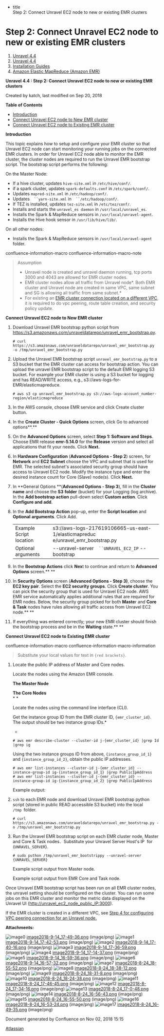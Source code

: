   - title  
    Step 2: Connect Unravel EC2 node to new or existing EMR clusters

# Step 2: Connect Unravel EC2 node to new or existing EMR clusters

<div id="page" class="container">

<div id="main" class="container aui-page-panel">

<div id="main-header" class="container">

<div id="breadcrumb-section" class="container">

1.  [Unravel 4.4](index.html)
2.  [Unravel 4.4](Unravel-4.4_541197025.html)
3.  [Installation Guides](Installation-Guides_541393730.html)
4.  [Amazon Elastic MapReduce (Amazon EMR)](591528087.html)

</div>

**Unravel 4.4 : Step 2: Connect Unravel EC2 node to new or existing EMR
clusters**

</div>

<div id="content" class="container view">

<div class="container page-metadata">

Created by katch, last modified on Sep 20, 2018

</div>

<div id="main-content" class="container wiki-content group">

<div class="container panel">

<div class="container panelHeader">

**Table of
    Contents**

</div>

<div class="container panelContent">

<div class="container toc-macro rbtoc1541196940639">

  - [Introduction](#Step2:ConnectUnravelEC2nodetoneworexistingEMRclusters-Introduction)
  - [Connect Unravel EC2 node to New EMR
    cluster](#Step2:ConnectUnravelEC2nodetoneworexistingEMRclusters-ConnectUnravelEC2nodetoNewEMRcluster)
  - [Connect Unravel EC2 node to Existing EMR
    cluster](#Step2:ConnectUnravelEC2nodetoneworexistingEMRclusters-ConnectUnravelEC2nodetoExistingEMRcluster)

</div>

</div>

</div>

**Introduction**

This topic explains how to setup and configure your EMR cluster so that
Unravel EC2 node can start monitoring your running jobs on the connected
EMR clusters. In order for Unravel EC2 node able to monitor the EMR
cluster, the cluster nodes are required to run the Unravel EMR bootstrap
script. The bootstrap script performs the following:

On the Master Node:

  - If a hive cluster, updates `hive-site.xml` in `/etc/hive/conf/`.
  - if a spark cluster, updates `spark-defaults.conf`
    in `/etc/spark/conf/`.
  - Updates `mapred-site.xml` in `/etc/hadoop/conf/`.
  - Updates`  ``yarn-site.xml` in`  ``/etc/hadoop/conf/`.
  - If TEZ is installed, updates `tez-site.xml` in `/etc/tez/conf/`.
  - Installs and starts the `unravel_es daemon`
    in `/usr/local/unravel_es`.
  - Installs the Spark & MapReduce sensors
    in `/usr/local/unravel-agent`.
  - Installs the Hive hook sensor in `/usr/lib/hive/lib/`.

On all other nodes:

  - Installs the Spark & MapReduce sensors in `/usr/local/unravel-agent`
    folder.

<div class="container">

</div>

confluence-information-macro confluence-information-macro-note

> Assumption
> 
> <div class="container confluence-information-macro-body">
> 
>   - Unravel node is created and unravel daemon running, tcp ports 3000
>     and 4043 are allowed for EMR cluster nodes.
>   - EMR cluster nodes allow all traffic from Unravel node*. Both EMR
>     cluster and Unravel node are created in same VPC, same subnet and
>     SG is allowing all traffic from same subnet.*
>   - For existing an [EMR cluster connection located on a different
>     VPC](591364250.html), it is required to do vpc peering, route
>     table creation, and security policy update.
> 
> </div>

**Connect Unravel EC2 node to New EMR cluster**

1.  Download Unravel EMR bootstrap python script from
    <https://s3.amazonaws.com/unraveldatarepo/unravel_emr_bootstrap.py>.
    
    <div class="container code panel pdl">
    
    <div class="container codeContent panelContent pdl">
    
    ``` sourceCode syntaxhighlighter-pre
    # curl  https://s3.amazonaws.com/unraveldatarepo/unravel_emr_bootstrap.py  -o /tmp/unravel_emr_bootstrap.py
    ```
    
    </div>
    
    </div>

2.  Upload the Unravel EMR bootstrap script `unravel_emr_bootstrap.py`
    to a S3 bucket that the EMR cluster can access for bootstrap action.
    You can upload the unravel EMR bootstrap script to the default EMR
    logging S3 bucket. For example your EMR cluster is using a S3 bucket
    for logging and has READ/WRITE access, e.g.,
    s3://aws-logs-for-EMR/elasticmapreduce. 
    
    <div class="container code panel pdl">
    
    <div class="container codeContent panelContent pdl">
    
    ``` sourceCode syntaxhighlighter-pre
    # aws s3 cp unravel_emr_bootstrap.py s3://aws-logs-account_number-region/elasticmapreduce
    ```
    
    </div>
    
    </div>

3.  In the AWS console, choose EMR service and click Create cluster
    button.

4.  In the **Create Cluster - Quick Options** screen, click Go to
    advanced options**.**

5.  On the **Advanced Options** screen, select **Step 1: Software and
    Steps**.  Choose EMR release **emr-5.14.0** for the **Release**
    version and select all applications that fit your needs. Click
    **Next.**

6.  In **Hardware Configuration** (**Advanced Options - Step 2**)
    screen, for **Network** and **EC2 Subnet** choose the VPC and subnet
    that is used for EMR. The selected subnet's associated security
    group should have access to Unravel EC2 node. Modify the instance
    type and enter the desired instance count for Core (Slave) node(s).
    Click **Next.**

7.  In **General Options **(**Advanced Options - Step 3**), fill in the
    **Cluster name** and choose the **S3** **folder** (bucket) for your
    Logging (log archive). In the **Add bootstrap action** pull-down
    select **Custom action**. Click **Configure and add**.

8.  In the **Add Bootstrap Action** pop-up, enter the **Script
    location** and **Optional** **arguments**. Click
    Add.
    
    <div class="container">
    
    <div class="container table-wrap">
    
    |                         |                                                                                   |
    | ----------------------- | --------------------------------------------------------------------------------- |
    | Example Script location | s3://aws-logs-217619106665-us-east-1/elasticmapreduc e/unravel\_emr\_bootstrap.py |
    | Optional arguments      | \--unravel-server`  ``UNRAVEL_EC2_IP` --bootstrap                                 |
    

    </div>
    
    </div>
    
    <div class="container">
    
    </div>

9.  In the **Bootstrap Actions** click **Nex**t to continue and return
    to **Advanced Options** screen.\*\* \*\*

10. In **Security Options** screen (**Advanced Options - Step 3)**,
    choose the **EC2 key pair**. Select the **EC2 security groups**.
    Click **Create cluster**. You can pick the security group that is
    used for Unravel EC2 node. AWS EMR service automatically applies
    additional rules that are required for EMR nodes. Below, the
    security group picked for both **Maste**r and **Core & Task** nodes
    have rules allowing all traffic access from Unravel EC2 node.\*\*
    \*\*

11. If everything was entered correctly; your new EMR cluster should
    finish the bootstrap process and be in the **Waiting** state.\*\*
    \*\*

**Connect Unravel EC2 node to Existing EMR cluster**

<div class="container">

</div>

confluence-information-macro confluence-information-macro-information

> 
> 
> <div class="container confluence-information-macro-body">
> 
> Substitute your local values for text in `{red brackets}`.
> 
> </div>

1.  Locate the public IP address of Master and Core
    nodes.
    
    <div id="expander-2070272269" class="container expand-container">
    
    <div id="expander-control-2070272269" class="container expand-control">
    
    Locate the nodes using the Amazon EMR
    console.
    
    </div>
    
    <div id="expander-content-2070272269" class="container expand-content">
    
    **The Master Node**
    
    **The Core Nodes**  
    \*
    \*
    
    </div>
    
    </div>
    
    <div id="expander-1685115879" class="container expand-container">
    
    <div id="expander-control-1685115879" class="container expand-control">
    
    Locate the nodes using the command line interface
    (CLI).
    
    </div>
    
    <div id="expander-content-1685115879" class="container expand-content">
    
    Get the instance group ID from the EMR cluster ID,
    `{emr_cluster_id}`. The output should be two instance group
    IDs.\*
    
      - 
    
    <div class="container code panel pdl">
    
    <div class="container codeContent panelContent pdl">
    
    ``` sourceCode syntaxhighlighter-pre
    # aws emr describe-cluster --cluster-id j-{emr_cluster_id} |grep Id |grep ig
    ```
    
    </div>
    
    </div>
    
    Using the two instance groups ID from above, `{instance_group_id_1}`
    and `{instance_group_id_2}`, obtain the public IP
    addresses.
    
    <div class="container code panel pdl">
    
    <div class="container codeContent panelContent pdl">
    
    ``` sourceCode syntaxhighlighter-pre
    # aws emr list-instances --cluster-id j-{emr_cluster_id} --instance-group-id ig-{instance_group_id_1} |grep PublicIpAddress
    # aws emr list-instances --cluster-id j-{emr_cluster_id} --instance-group-id ig-{instance_group_id_2} |grep PublicIpAddress
    ```
    
    </div>
    
    </div>
    
    Example output:
    
    </div>
    
    </div>

2.  `ssh` to each EMR node and download Unravel EMR bootstrap python
    script (stored in public READ accessible S3 bucket) into the local
    `/tmp `folder.
    
    <div class="container code panel pdl">
    
    <div class="container codeContent panelContent pdl">
    
    ``` sourceCode syntaxhighlighter-pre
    # curl https://s3.amazonaws.com/unraveldatarepo/unravel_emr_bootstrap.py -o /tmp/unravel_emr_bootstrap.py
    ```
    
    </div>
    
    </div>
    
    <div class="container">
    
    </div>

3.  Run the Unravel EMR bootstrap script on each EMR cluster node,
    Master and Core & Task nodes`. `Substitute your Unravel Server
    Host's IP  for 
    {`UNRAVEL_SERVER`}.
    
    <div class="container code panel pdl">
    
    <div class="container codeContent panelContent pdl">
    
    ``` sourceCode syntaxhighlighter-pre
    # sudo puthon /tmp/unravel_emr_bootstrippy --unravel-server {UNRAVEL_SERVER}
    ```
    
    </div>
    
    </div>
    
    <div id="expander-1919255795" class="container expand-container">
    
    <div id="expander-control-1919255795" class="container expand-control">
    
    Example script output from Master
    node.
    
    </div>
    
    <div id="expander-content-1919255795" class="container expand-content">
    
    </div>
    
    </div>
    
    <div id="expander-321432731" class="container expand-container">
    
    <div id="expander-control-321432731" class="container expand-control">
    
    Example script output from EMR Core and Task
    node.
    
    </div>
    
    <div id="expander-content-321432731" class="container expand-content">
    
    </div>
    
    </div>

Once Unravel EMR bootstrap script has been run on all EMR cluster nodes,
the unravel setting should be configured on the cluster. You can run
some jobs on this EMR cluster and monitor the metric data displayed on
the Unravel UI (<http://unravel_ec2_node_public_IP:3000>).

If the EMR cluster is created in a different VPC, see [Step 4 for
configuring VPC peering connection for an Unravel
node.](591364250.html) 

</div>

<div class="container pageSection group">

<div class="container pageSectionHeader">

**Attachments:**

</div>

<div class="container greybox">

![image0](images/icons/bullet_blue.gif)
[image2018-9-14\_17-49-36.png](attachments/591298673/591298676.png)
(image/png) ![image1](images/icons/bullet_blue.gif)
[image2018-9-14\_17-42-53.png](attachments/591298673/591298679.png)
(image/png) ![image2](images/icons/bullet_blue.gif)
[image2018-9-14\_17-40-16.png](attachments/591298673/591298682.png)
(image/png) ![image3](images/icons/bullet_blue.gif)
[image2018-9-14\_17-36-59.png](attachments/591298673/591298685.png)
(image/png) ![image4](images/icons/bullet_blue.gif)
[image2018-9-14\_17-14-37.png](attachments/591298673/591298688.png)
(image/png) ![image5](images/icons/bullet_blue.gif)
[image2018-9-14\_16-59-36.png](attachments/591298673/591298691.png)
(image/png) ![image6](images/icons/bullet_blue.gif)
[image2018-9-14\_16-57-32.png](attachments/591298673/591298694.png)
(image/png) ![image7](images/icons/bullet_blue.gif)
[image2018-8-24\_18-55-52.png](attachments/591298673/591298697.png)
(image/png) ![image8](images/icons/bullet_blue.gif)
[image2018-8-24\_18-38-12.png](attachments/591298673/591298700.png)
(image/png) ![image9](images/icons/bullet_blue.gif)
[image2018-8-24\_18-31-8.png](attachments/591298673/591298703.png)
(image/png) ![image10](images/icons/bullet_blue.gif)
[image2018-8-24\_18-24-38.png](attachments/591298673/591298706.png)
(image/png) ![image11](images/icons/bullet_blue.gif)
[image2018-8-24\_17-46-45.png](attachments/591298673/591298709.png)
(image/png) ![image12](images/icons/bullet_blue.gif)
[image2018-8-24\_17-34-16.png](attachments/591298673/591298712.png)
(image/png) ![image13](images/icons/bullet_blue.gif)
[image2018-8-24\_17-0-48.png](attachments/591298673/591298715.png)
(image/png) ![image14](images/icons/bullet_blue.gif)
[image2018-8-24\_16-56-43.png](attachments/591298673/591298718.png)
(image/png) ![image15](images/icons/bullet_blue.gif)
[image2018-8-24\_16-55-50.png](attachments/591298673/591298721.png)
(image/png) ![image16](images/icons/bullet_blue.gif)
[image2018-8-24\_16-53-24.png](attachments/591298673/591298724.png)
(image/png) ![image17](images/icons/bullet_blue.gif)
[image2018-8-24\_16-49-35.png](attachments/591298673/591298727.png)
(image/png)

</div>

</div>

</div>

</div>

<div id="footer" class="container">

<div class="container section footer-body">

Document generated by Confluence on Nov 02, 2018 15:15

<div id="footer-logo" class="container">

[Atlassian](http://www.atlassian.com/)

</div>

</div>

</div>

</div>
